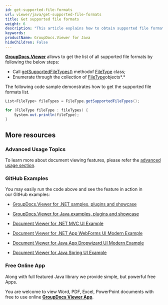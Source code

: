 ```yaml
---
id: get-supported-file-formats
url: viewer/java/get-supported-file-formats
title: Get supported file formats
weight: 6
description: "This article explains how to obtain supported file formats list when viewing documents with GroupDocs.Viewer within your Java applications."
keywords: 
productName: GroupDocs.Viewer for Java
hideChildren: False
---
```

[**GroupDocs.Viewer**](https://products.groupdocs.com/viewer/java) allows to get the list of all supported file formats by following the below steps:

*   Call [getSupportedFileTypes()](https://apireference.groupdocs.com/java/viewer/com.groupdocs.viewer/FileType#getSupportedFileTypes()) methodof [FileType](https://apireference.groupdocs.com/java/viewer/com.groupdocs.viewer/FileType) class;
*   Enumerate through the collection of [FileType](https://apireference.groupdocs.com/java/viewer/com.groupdocs.viewer/FileType)objects*.*

The following code sample demonstrates how to get the supported file formats list.

```csharp
List<FileType> fileTypes = FileType.getSupportedFileTypes();

for (FileType fileType : fileTypes) {
    System.out.println(fileType);
}
```

## More resources

### Advanced Usage Topics

To learn more about document viewing features, please refer the [advanced usage section](Advanced%2Busage.html).

### GitHub Examples

You may easily run the code above and see the feature in action in our GitHub examples:

*   [GroupDocs.Viewer for .NET samples, plugins and showcase](https://github.com/groupdocs-viewer/GroupDocs.Viewer-for-.NET)
    
*   [GroupDocs.Viewer for Java examples, plugins and showcase](https://github.com/groupdocs-viewer/GroupDocs.Viewer-for-Java)
    
*   [Document Viewer for .NET MVC UI Example](https://github.com/groupdocs-viewer/GroupDocs.Viewer-for-.NET-MVC) 
    
*   [Document Viewer for .NET App WebForms UI Modern Example](https://github.com/groupdocs-viewer/GroupDocs.Viewer-for-.NET-WebForms)
    
*   [Document Viewer for Java App Dropwizard UI Modern Example](https://github.com/groupdocs-viewer/GroupDocs.Viewer-for-Java-Dropwizard)
    
*   [Document Viewer for Java Spring UI Example](https://github.com/groupdocs-viewer/GroupDocs.Viewer-for-Java-Spring)
    

### Free Online App

Along with full featured Java library we provide simple, but powerful free Apps.

You are welcome to view Word, PDF, Excel, PowerPoint documents with free to use online **[GroupDocs Viewer App](https://products.groupdocs.app/viewer)**.
